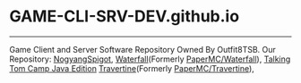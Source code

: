 # GAME-CLI-SRV-DEV.github.io
-----------------------
Game Client and Server Software Repository Owned By Outfit8TSB.
Our Repository: 
[NogyangSpigot](https://github.com/GAME-CLI-SRV-DEV/NogyangSpigot.git), 
[Waterfall](https://github.com/GAME-CLI-SRV-DEV/Waterfall-REVIVED.git)(Formerly [PaperMC/Waterfall](https://github.com/PaperMC/Waterfall.git)),
[Talking Tom Camp Java Edition](https://github.com/GAME-CLI-SRV-DEV/TomCamp-REVIVED.git)
[Travertine](https://github.com/GAME-CLI-SRV-DEV/Travertine-REVIVED.git)(Formerly [PaperMC/Travertine](https://github.com/PaperMC/Travertine.git)),
